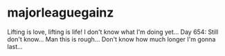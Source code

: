 # majorleaguegainz
Lifting is love, lifting is life!
I don't know what I'm doing yet...
Day 654: Still don't know...
Man this is rough... Don't know how much longer I'm gonna last...
